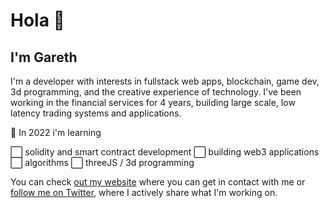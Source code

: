# Hola 👋

<!--
**gareth-xyz/gareth-xyz** is a ✨ _special_ ✨ repository because its `README.md` (this file) appears on your GitHub profile.

Here are some ideas to get you started:

- 🔭 I’m currently working on ...
- 🌱 I’m currently learning ...
- 👯 I’m looking to collaborate on ...
- 🤔 I’m looking for help with ...
- 💬 Ask me about ...
- 📫 How to reach me: ...
- 😄 Pronouns: ...
- ⚡ Fun fact: ...
-->


## I'm Gareth

I'm a developer with interests in fullstack web apps, blockchain, game dev, 3d programming, and the creative experience of technology. I've been working in the financial services for 4 years, building large scale, low latency trading systems and applications.

🌱 In 2022 i'm learning 

⬜️ solidity and smart contract development
⬜️ building web3 applications
⬜️ algorithms
⬜️ threeJS / 3d programming

You can check [out my website](https://garethv.xyz/) where you can get in contact with me or [follow me on Twitter](https://twitter.com/gareth_xyz/), where I actively share what I'm working on.
